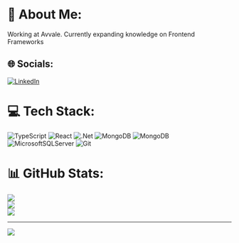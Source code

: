 # 💫 About Me:
Working at Avvale. Currently expanding knowledge on Frontend Frameworks


## 🌐 Socials:
[![LinkedIn](https://img.shields.io/badge/LinkedIn-%230077B5.svg?logo=linkedin&logoColor=white)](https://linkedin.com/in/roberto-mazzalai) 

# 💻 Tech Stack:
![TypeScript](https://img.shields.io/badge/typescript-%23007ACC.svg?style=for-the-badge&logo=typescript&logoColor=white) ![React](https://img.shields.io/badge/react-%2320232a.svg?style=for-the-badge&logo=react&logoColor=%2361DAFB) ![.Net](https://img.shields.io/badge/.NET-5C2D91?style=for-the-badge&logo=.net&logoColor=white) ![MongoDB](https://img.shields.io/badge/MongoDB-%234ea94b.svg?style=for-the-badge&logo=mongodb&logoColor=white) ![MongoDB](https://img.shields.io/badge/MongoDB-%234ea94b.svg?style=for-the-badge&logo=mongodb&logoColor=white) ![MicrosoftSQLServer](https://img.shields.io/badge/Microsoft%20SQL%20Server-CC2927?style=for-the-badge&logo=microsoft%20sql%20server&logoColor=white) ![Git](https://img.shields.io/badge/git-%23F05033.svg?style=for-the-badge&logo=git&logoColor=white)
# 📊 GitHub Stats:
![](https://github-readme-stats.vercel.app/api?username=robyconlay&theme=dark&hide_border=false&include_all_commits=true&count_private=false)<br/>
![](https://github-readme-streak-stats.herokuapp.com/?user=robyconlay&theme=dark&hide_border=false)<br/>
![](https://github-readme-stats.vercel.app/api/top-langs/?username=robyconlay&theme=dark&hide_border=false&include_all_commits=true&count_private=false&layout=compact)

---
[![](https://visitcount.itsvg.in/api?id=robyconlay&icon=0&color=0)](https://visitcount.itsvg.in)

<!-- Proudly created with GPRM ( https://gprm.itsvg.in ) -->
